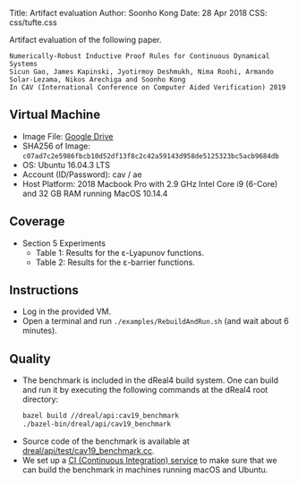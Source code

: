 Title:   Artifact evaluation
Author:  Soonho Kong
Date:    28 Apr 2018
CSS: css/tufte.css

Artifact evaluation of the following paper.

```
Numerically-Robust Inductive Proof Rules for Continuous Dynamical Systems
Sicun Gao, James Kapinski, Jyotirmoy Deshmukh, Nima Roohi, Armando Solar-Lezama, Nikos Arechiga and Soonho Kong
In CAV (International Conference on Computer Aided Verification) 2019
```

Virtual Machine
---------------

 - Image File: [Google Drive](https://drive.google.com/open?id=1-s0dAHbMBzuUQhMrov34Yi3EBlQTzI7K)
 - SHA256 of Image: `c07ad7c2e5986fbcb10d52df13f8c2c42a59143d958de5125323bc5acb9684db`
 - OS: Ubuntu 16.04.3 LTS
 - Account (ID/Password): cav / ae
 - Host Platform: 2018 Macbook Pro with 2.9 GHz Intel Core i9
   (6-Core) and 32 GB RAM running MacOS 10.14.4

Coverage
--------

 - Section 5 Experiments
    - Table 1: Results for the ε-Lyapunov functions.
    - Table 2: Results for the ε-barrier functions.

Instructions
------------

 - Log in the provided VM. 
 - Open a terminal and run `./examples/RebuildAndRun.sh` (and wait about 6 minutes).

Quality
-------

 - The benchmark is included in the dReal4 build system. One can build and run it by executing the following commands at the dReal4 root directory:
    ```bash
    bazel build //dreal/api:cav19_benchmark
    ./bazel-bin/dreal/api/cav19_benchmark
    ```
 - Source code of the benchmark is available at [dreal/api/test/cav19_benchmark.cc](https://github.com/dreal/dreal4/blob/master/dreal/api/test/cav19_benchmark.cc).
 - We set up a [CI (Continuous Integration) service](https://travis-ci.org/dreal/dreal4) to make sure that
   we can build the benchmark in machines running macOS and Ubuntu.
